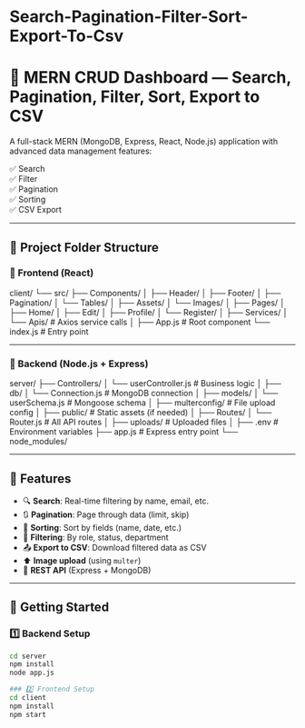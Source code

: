 # Search-Pagination-Filter-Sort-Export-To-Csv

# 🧾 MERN CRUD Dashboard — Search, Pagination, Filter, Sort, Export to CSV

A full-stack MERN (MongoDB, Express, React, Node.js) application with advanced data management features:

✅ Search  
✅ Filter  
✅ Pagination  
✅ Sorting  
✅ CSV Export  

---

## 📁 Project Folder Structure

### 🔹 Frontend (React)

client/
└── src/
├── Components/
│ ├── Header/
│ ├── Footer/
│ ├── Pagination/
│ └── Tables/
│
├── Assets/
│ └── Images/
│
├── Pages/
│ ├── Home/
│ ├── Edit/
│ ├── Profile/
│ └── Register/
│
├── Services/
│ └── Apis/ # Axios service calls
│
├── App.js # Root component
└── index.js # Entry point

---

### 🔹 Backend (Node.js + Express)

server/
├── Controllers/
│ └── userController.js # Business logic
│
├── db/
│ └── Connection.js # MongoDB connection
│
├── models/
│ └── userSchema.js # Mongoose schema
│
├── multerconfig/ # File upload config
│
├── public/ # Static assets (if needed)
│
├── Routes/
│ └── Router.js # All API routes
│
├── uploads/ # Uploaded files
│
├── .env # Environment variables
├── app.js # Express entry point
└── node_modules/

---

## 🧩 Features

- 🔍 **Search**: Real-time filtering by name, email, etc.
- 🔃 **Pagination**: Page through data (limit, skip)
- 🔽 **Sorting**: Sort by fields (name, date, etc.)
- 🎯 **Filtering**: By role, status, department
- 📤 **Export to CSV**: Download filtered data as CSV
- ⬆️ **Image upload** (using `multer`)
- 📡 **REST API** (Express + MongoDB)

---

## 🚀 Getting Started

### 1️⃣ Backend Setup

```bash
cd server
npm install
node app.js

### 2️⃣ Frontend Setup
cd client
npm install
npm start


